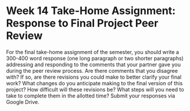 # Week 14 Take-Home Assignment: Response to Final Project Peer Review

For the final take-home assignment of the semester, you should write a 300-400 word response (one long paragraph or two shorter paragraphs) addressing and responding to the comments that your partner gave you during the peer review process. Are there comments that you disagree with? If so, are there revisions you could make to better clarify your final work? What changes do you anticipate making to the final version of this project? How difficult will these revisions be? What steps will you need to take to complete them in the allotted time? Submit your responses via Google Drive. 
